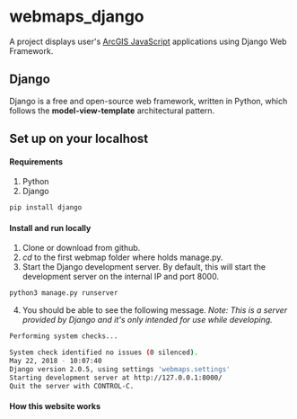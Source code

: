 # webmaps_django
A project displays user's [ArcGIS JavaScript](https://developers.arcgis.com/javascript/3/) applications using Django Web Framework.

## Django 
Django is a free and open-source web framework, written in Python, which follows the **model-view-template** architectural pattern. 
## Set up on your localhost
#### Requirements
1. Python
2. Django
```bash
pip install django
```
#### Install and run locally
1. Clone or download from github.
2. *cd* to the first webmap folder where holds manage.py.
3. Start the Django development server. By default, this will start the development server on the internal IP and port 8000.  
```bash
python3 manage.py runserver
```
4. You should be able to see the following message. *Note: This is a server provided by Django and it's only intended for use while developing.*
```bash
Performing system checks...

System check identified no issues (0 silenced).
May 22, 2018 - 10:07:40
Django version 2.0.5, using settings 'webmaps.settings'
Starting development server at http://127.0.0.1:8000/
Quit the server with CONTROL-C.
```
#### How this website works
